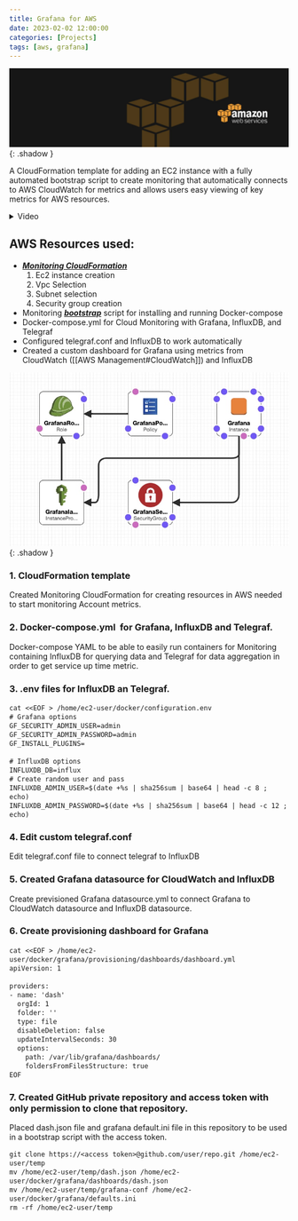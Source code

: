 ```yaml
---
title: Grafana for AWS
date: 2023-02-02 12:00:00
categories: [Projects]
tags: [aws, grafana]
---
```

<script defer data-domain="senad-d.github.io" src="https://plus.seki.ink/js/script.js"></script>
![](https://github.com/senad-d/senad-d.github.io/blob/main/_media/images/backgroun.png?raw=true){: .shadow }

A CloudFormation template for adding an EC2 instance with a fully automated bootstrap script to create monitoring that automatically connects to AWS CloudWatch for metrics and allows users easy viewing of key metrics for AWS resources.

<details><summary> Video </summary>

<div style="max-width: 100%; max-height: auto;">
  <video controls style="width: 100%; height: auto;">
    <source src="https://github.com/senad-d/senad-d.github.io/raw/main/_media/video/grafana_aws.mp4" type="video/mp4">
    Your browser does not support the video tag.
  </video>
</div>

</details>

## AWS Resources used:
-   [***Monitoring CloudFormation***](https://senad-d.github.io/posts/projects-grafana-aws-cf/)
	1.  Ec2 instance creation
	2.  Vpc Selection
	3.  Subnet selection
	4.  Security group creation
-   Monitoring [***bootstrap***](https://senad-d.github.io/posts/projects-grafana-aws-boot/) script for installing and running Docker-compose 
-   Docker-compose.yml for  Cloud Monitoring with Grafana, InfluxDB, and Telegraf 
-   Configured telegraf.conf and InfluxDB to work automatically
-   Created a custom dashboard for Grafana using metrics from CloudWatch ([[AWS Management#CloudWatch]]) and InfluxDB

![](https://github.com/senad-d/senad-d.github.io/blob/main/_media/images/grafana_env.jpg?raw=true){: .shadow }

### 1. CloudFormation template

Created Monitoring CloudFormation for creating resources in AWS needed to start monitoring Account metrics.

### 2. Docker-compose.yml  for Grafana, InfluxDB and Telegraf.

Docker-compose YAML to be able to easily run containers for Monitoring containing InfluxDB for querying data and Telegraf for data aggregation in order to get service up time metric.

### 3. .env files for InfluxDB an Telegraf.

```shell
cat <<EOF > /home/ec2-user/docker/configuration.env
# Grafana options
GF_SECURITY_ADMIN_USER=admin
GF_SECURITY_ADMIN_PASSWORD=admin
GF_INSTALL_PLUGINS=

# InfluxDB options
INFLUXDB_DB=influx
# Create random user and pass
INFLUXDB_ADMIN_USER=$(date +%s | sha256sum | base64 | head -c 8 ; echo)
INFLUXDB_ADMIN_PASSWORD=$(date +%s | sha256sum | base64 | head -c 12 ; echo)
```

### 4. Edit custom telegraf.conf 

Edit telegraf.conf file to connect telegraf to InfluxDB

### 5. Created Grafana datasource for CloudWatch and InfluxDB

Create previsioned Grafana datasource.yml to connect Grafana to CloudWatch datasource and InfluxDB datasource.

### 6. Create provisioning dashboard for Grafana

```shell
cat <<EOF > /home/ec2-user/docker/grafana/provisioning/dashboards/dashboard.yml
apiVersion: 1

providers:
- name: 'dash'
  orgId: 1
  folder: ''
  type: file
  disableDeletion: false
  updateIntervalSeconds: 30
  options:
    path: /var/lib/grafana/dashboards/
    foldersFromFilesStructure: true
EOF
```

### 7. Created GitHub private repository and access token with only permission to clone that repository.

Placed dash.json file and grafana default.ini file in this repository to be used in a bootstrap script with the access token.

```shell
git clone https://<access token>@github.com/user/repo.git /home/ec2-user/temp
mv /home/ec2-user/temp/dash.json /home/ec2-user/docker/grafana/dashboards/dash.json
mv /home/ec2-user/temp/grafana-conf /home/ec2-user/docker/grafana/defaults.ini
rm -rf /home/ec2-user/temp
```
